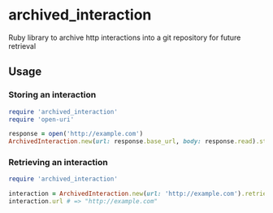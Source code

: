 # archived_interaction

Ruby library to archive http interactions into a git repository for future retrieval

## Usage

### Storing an interaction

```ruby
require 'archived_interaction'
require 'open-uri'

response = open('http://example.com')
ArchivedInteraction.new(url: response.base_url, body: response.read).store
```

### Retrieving an interaction

```ruby
require 'archived_interaction'

interaction = ArchivedInteraction.new(url: 'http://example.com').retrieve
interaction.url # => "http://example.com"
```
